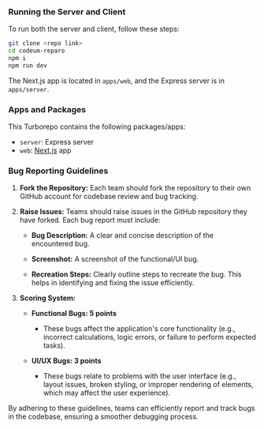 ### Running the Server and Client

To run both the server and client, follow these steps:

```sh
git clone <repo link>
cd codeum-reparo
npm i
npm run dev
```

The Next.js app is located in `apps/web`, and the Express server is in `apps/server`.

### Apps and Packages

This Turborepo contains the following packages/apps:

- `server`: Express server
- `web`: [Next.js](https://nextjs.org/) app

### Bug Reporting Guidelines

1. **Fork the Repository:**
   Each team should fork the repository to their own GitHub account for codebase review and bug tracking.

2. **Raise Issues:**
   Teams should raise issues in the GitHub repository they have forked. Each bug report must include:

   - **Bug Description:**
     A clear and concise description of the encountered bug.

   - **Screenshot:**
     A screenshot of the functional/UI bug.

   - **Recreation Steps:**
     Clearly outline steps to recreate the bug. This helps in identifying and fixing the issue efficiently.

3. **Scoring System:**
   - **Functional Bugs: 5 points**
     - These bugs affect the application's core functionality (e.g., incorrect calculations, logic errors, or failure to perform expected tasks).

   - **UI/UX Bugs: 3 points**
     - These bugs relate to problems with the user interface (e.g., layout issues, broken styling, or improper rendering of elements, which may affect the user experience).

By adhering to these guidelines, teams can efficiently report and track bugs in the codebase, ensuring a smoother debugging process.
